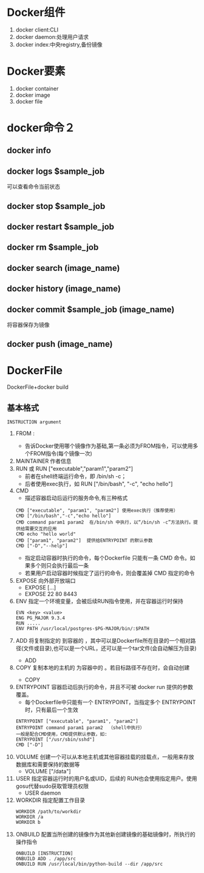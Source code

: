 # Docker组件
1. docker client:CLI
2. docker daemon:处理用户请求
3. docker index:中央registry,备份镜像

# Docker要素
1. docker container
2. docker image
3. docker file

# docker命令２
## docker info
## docker logs $sample_job
可以查看命令当前状态
## docker stop $sample_job
## docker restart $sample_job
## docker rm $sample_job
## docker search (image_name)
## docker history (image_name)
## docker commit $sample_job (image_name)
将容器保存为镜像
## docker push (image_name)

# DockerFile
DockerFile+docker build

## 基本格式
    INSTRUCTION argument

1. FROM <image>:<tag>
    - 告诉Docker使用哪个镜像作为基础,第一条必须为FROM指令，可以使用多个FROM指令(每个镜像一次)
2. MAINTAINER <author name>  作者信息
3. RUN <Command>或 RUN ["executable","param1","param2"]  
    - 前者在shell终端运行命令，即 /bin/sh -c；
    - 后者使用exec执行，如 RUN ["/bin/bash", "-c", "echo hello"]
4. CMD   
    - 描述容器启动后运行的服务命令,有三种格式
    ```
    CMD ["executable", "param1", "param2"] 使用exec执行（推荐使用）
    CMD ["/bin/bash","-c","echo hello"]
    CMD command param1 param2  在/bin/sh 中执行，以“/bin/sh -c”方法执行。提供给需要交互的应用
    CMD echo "hello world" 
    CMD ["param1", "param2"]  提供给ENTRYPOINT 的默认参数
    CMD ["-D","--help"]
    ```
    - 指定启动容器时执行的命令，每个Dockerfile 只能有一条 CMD 命令。如果多个则只会执行最后一条
    - 若果用户启动容器时候指定了运行的命令，则会覆盖掉 CMD 指定的命令
5. EXPOSE  向外部开放端口
    - EXPOSE <port> [<port>...]
    - EXPOSE 22 80 8443
6. ENV  指定一个环境变量，会被后续RUN指令使用，并在容器运行时保持
    ```
    EVN <key> <value> 
    ENG PG_MAJOR 9.3.4
    RUN .....
    ENV PATH /usr/local/postgres-$PG-MAJOR/bin/:$PATH
   ```
7. ADD  将复制指定的<src> 到容器的 <dest>，其中<src>可以是Dockerfile所在目录的一个相对路径(文件或目录),也可以是一个URL，还可以是一个tar文件(会自动解压为目录)
    - ADD <src> <dest>
8. COPY  复制本地的主机的 <src> 为容器中的 <dest>。若目标路径不存在时，会自动创建
    - COPY <src> <dest>
9. ENTRYPOINT  容器启动后执行的命令，并且不可被 docker run 提供的参数覆盖。
    - 每个Dockerfile中只能有一个 ENTRYPOINT，当指定多个 ENTRYPOINT时，只有最后一个生效
    ```      
    ENTRYPOINT ["executable", "param1", "param2"]
    ENTRYPOINT command param1 param2  （shell中执行）
    一般是配合CMD使用，CMD提供默认参数，如:
    ENTRYPOINT ["/usr/sbin/sshd"]
    CMD ["-D"]
    ```
10. VOLUME  创建一个可以从本地主机或其他容器挂载的挂载点，一般用来存放数据库和需要保持的数据等
    - VOLUME ["/data"]
11. USER  指定容器运行时的用户名或UID，后续的 RUN也会使用指定用户。使用gosu代替sudo获取管理员权限
    - USER daemon 
12. WORKDIR  指定配置工作目录
    ```
    WORKDIR /path/to/workdir
    WORKDIR /a
    WORKDIR b
    ```
13. ONBUILD  配置当所创建的镜像作为其他新创建镜像的基础镜像时，所执行的操作指令
    ```
    ONBUILD [INSTRUCTION]
    ONBUILD ADD . /app/src
    ONBUILD RUN /usr/local/bin/python-build --dir /app/src
    ```